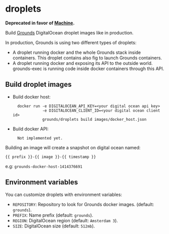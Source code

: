 # droplets

**Deprecated in favor of [Machine](https://github.com/docker/machine).**

Build [Grounds](http://beta.42grounds.io) DigitalOcean droplet images like in production.

In production, Grounds is using two different types of droplets:

* A droplet running docker and the whole Grounds stack inside containers.
This droplet contains also fig to launch Grounds containers.
* A droplet running docker and exposing its API to the outside world. grounds-exec
is running code inside docker containers through this API.

## Build droplet images

* Build docker host:

        docker run -e DIGITALOCEAN_API_KEY=<your digital ocean api key>
                   -e DIGITALOCEAN_CLIENT_ID=<your digital ocean client id>
                   grounds/droplets build images/docker_host.json

* Build docker API:

        Not implemented yet.

Building an image will create a snapshot on digital ocean named:

    {{ prefix }}-{{ image }}-{{ timestamp }}

e.g: `grounds-docker-host-1414376691`

## Environment variables

You can customize droplets with environment variables:

* `REPOSITORY`: Repository to look for Grounds docker images. (default: `grounds`).
* `PREFIX`: Name prefix (default: `grounds`).
* `REGION`: DigitalOcean region (default: `Amsterdam 3`).
* `SIZE`: DigitalOcean size (default: `512mb`).


